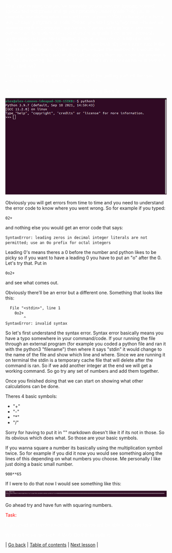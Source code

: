 <p style="color:white"> 
So if your reading this you've probably gotten past the [getting started](getstarted.md) phase and (if your probably under grade 7-8) you're probably wondering what does arithmetics mean? Well its basically a fancy way of saying algebra or math. Before you start going "ughhhh why are we learning math in computer" you're not. Your actually going to see how python can do math for you. So if you're in grade 8 or up you probably understand radicals and squaring (radical is the root of a number like square root, cube root, etc.) If you dont then basically the square root is the opposite of the square. So let's say you square the number 5. It would be 5x5. If you know the basic multiplication tables then you know the answer is 25. Square rooting that you would get 5. Let's do some examples in python now, shall we?
</p>
<p style="color:white"> 
If you were paying attention or focusing in the getting started then you know how to open python. So go do that now.
</p>
<p style="color:white"> 
Once you have it open you will see something like this:
</p>

![](../resources/python.png)

<p style="color:white"> 

Obviously you will get errors from time to time and you need to understand the error code to know where you went wrong. So for example if you typed:
</p>

```
02+
```
<p style="color:white"> 

and nothing else you would get an error code that says:
</p>

```
SyntaxError: leading zeros in decimal integer literals are not permitted; use an 0o prefix for octal integers
```
<p style="color:white"> 

Leading 0's means theres a 0 before the number and python likes to be picky so if you want to have a leading 0 you have to put an "o" after the 0. Let's try that. Put in 
</p>

```
0o2+
```
<p style="color:white"> 

and see what comes out.
</p>
<p style="color:white"> 

Obviously there'll be an error but a different one. Something that looks like this:
</p>


```
  File "<stdin>", line 1
    0o2+
        ^
SyntaxError: invalid syntax
```
<p style="color:white"> 

So let's first understand the syntax error. Syntax error basically means you have a typo somewhere in your command/code. If your running the file through an external program (for example you coded a python file and ran it with the python3 "filename") then where it says "stdin" it would change to the name of the file and show which line and where. Since we are running it on terminal the stdin is a temporary cache file that will delete after the command is ran. So if we add another integer at the end we will get a working command. So go try any set of numbers and add them together.
</p>
<p style="color:white"> 

Once you finished doing that we can start on showing what other calculations can be done.
</p>
<p style="color:white"> 

Theres 4 basic symbols:
 - "+"
 - "-"
 - "*"
 - "/"
</p>
<p style="color:white"> 

Sorry for having to put it in "" markdown doesn't like it if its not in those. So its obvious which does what. So those are your basic symbols. 
</p>

<p style="color:white"> 

If you wanna square a number its basically using the multiplication symbol twice. So for example if you did it now you would see something along the lines of this depending on what numbers you choose. Me personally I like just doing a basic small number.
</p>

```
900**65
```

<p style="color:white"> 

If I were to do that now I would see something like this:
</p>

![](../resources/bignumber.png)

<p style="color:white"> 

Go ahead try and have fun with squaring numbers. 
</p>

<p style="color:white"> 

<p style="color:red">Task:</p>

</p>
<p style="color:white">
If you read and understood this lesson you will be able to do this task:
</p>

<p style="color:white">
What is the square root of 1800. Do this in python.
</p>

| [Go back](getstarted.md) | [Table of contents](contents.md) | [Next lesson](print.md) |
